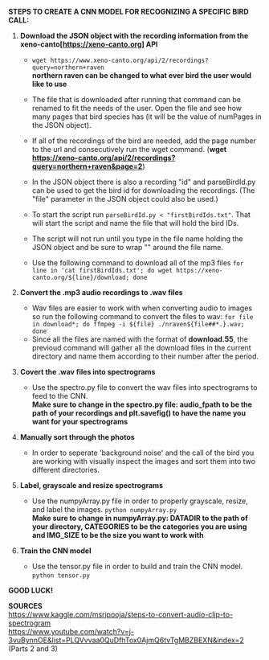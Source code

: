 **STEPS TO CREATE A CNN MODEL FOR RECOGNIZING A SPECIFIC BIRD CALL:**  
1. **Download the JSON object with the recording information from the xeno-canto[https://xeno-canto.org] API**  
	- `wget https://www.xeno-canto.org/api/2/recordings?query=northern+raven`  
	**northern raven can be changed to what ever bird the user would like to use**  
  
	- The file that is downloaded after running that command can be renamed to fit the needs of the user. Open the file and see how many pages that bird species has (it will be the value of numPages in the JSON object).  
	- If all of the recordings of the bird are needed, add the page number to the url and consecutively run the wget command. (**wget https://xeno-canto.org/api/2/recordings?query=northern+raven&page=2**)  
	- In the JSON object there is also a recording "id" and parseBirdId.py can be used to get the bird id for downloading the recordings. (The "file" parameter in the JSON object could also be used.)  
	- To start the script run `parseBirdId.py < "firstBirdIds.txt"`. That will start the script and name the file that will hold the bird IDs.  
	- The script will not run until you type in the file name holding the JSON object and be sure to wrap "" around the file name.  
	- Use the following command to download all of the mp3 files `for line in 'cat firstBirdIds.txt'; do wget https://xeno-canto.org/${line}/download; done`  
  
2. **Convert the .mp3 audio recordings to .wav files**  
	- Wav files are easier to work with when converting audio to images so run the following command to convert the files to wav:  `for file in download*; do ffmpeg -i ${file} ./nraven${file##*.}.wav; done`  
	- Since all the files are named with the format of **download.55**, the previoud command will gather all the download files in the current directory and name them according to their number after the period.  
  
3. **Covert the .wav files into spectrograms**   
	- Use the spectro.py file to convert the wav files into spectrograms to feed to the CNN.  
	**Make sure to change in the spectro.py file: audio_fpath to be the path of your recordings and plt.savefig() to have the name you want for your spectrograms**    
    
4. **Manually sort through the photos**   
	- In order to seperate 'background noise' and the call of the bird you are working with visually inspect the images and sort them into two different directories.    
  
5. **Label, grayscale and resize spectrograms**  
	- Use the numpyArray.py file in order to properly grayscale, resize, and label the images. `python numpyArray.py`  
	**Make sure to change in numpyArray.py: DATADIR to the path of your directory, CATEGORIES to be the categories you are using and IMG_SIZE to be the size you want to work with**  
  
6. **Train the CNN model**
	- Use the tensor.py file in order to build and train the CNN model. `python tensor.py`  
  
 **GOOD LUCK!**  
  
**SOURCES**  
https://www.kaggle.com/msripooja/steps-to-convert-audio-clip-to-spectrogram  
https://www.youtube.com/watch?v=j-3vuBynnOE&list=PLQVvvaa0QuDfhTox0AjmQ6tvTgMBZBEXN&index=2 (Parts 2 and 3)  
